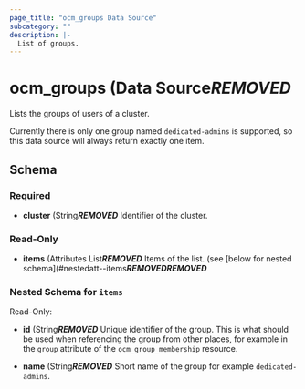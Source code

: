 ```yaml
---
page_title: "ocm_groups Data Source"
subcategory: ""
description: |-
  List of groups.
---
```


# ocm_groups (Data Source***REMOVED***

Lists the groups of users of a cluster.

Currently there is only one group named `dedicated-admins` is supported, so
this data source will always return exactly one item.

## Schema

### Required

- **cluster** (String***REMOVED*** Identifier of the cluster.

### Read-Only

- **items** (Attributes List***REMOVED*** Items of the list. (see [below for nested schema](#nestedatt--items***REMOVED******REMOVED***

<a id="nestedatt--items"></a>
### Nested Schema for `items`

Read-Only:

- **id** (String***REMOVED*** Unique identifier of the group. This is what should be used
  when referencing the group from other places, for example in the `group`
  attribute of the `ocm_group_membership` resource.

- **name** (String***REMOVED*** Short name of the group for example `dedicated-admins`.


